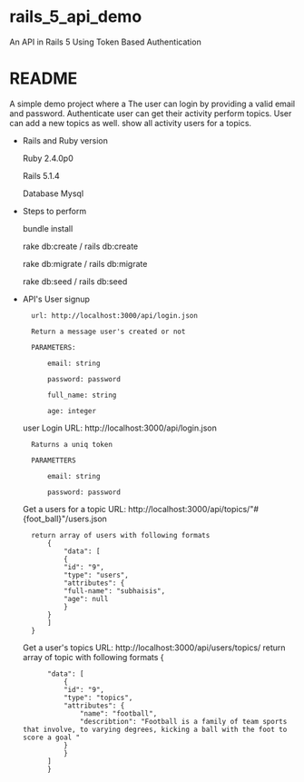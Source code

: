 
# rails_5_api_demo
An API in Rails 5 Using Token Based Authentication

# README
A simple demo project where a The user can login by providing a valid email and password. Authenticate user can get their activity perform topics. User can add a new topics as well. show all activity users for a topics.  
 
* Rails and Ruby version

	Ruby 2.4.0p0

	Rails 5.1.4

	Database Mysql

* Steps to perform

	bundle install

	rake db:create / rails db:create

	rake db:migrate / rails db:migrate

	rake db:seed / rails db:seed

* API's
	User signup
	
		url: http://localhost:3000/api/login.json
		
		Return a message user's created or not
		
		PARAMETERS:
		
			email: string
			
			password: password
			
			full_name: string
			
			age: integer

	user Login
		URL: http://localhost:3000/api/login.json
		
		Raturns a uniq token
		
		PARAMETTERS
		
			email: string
			
			password: password
			

	Get a users for a topic
		URL: http://localhost:3000/api/topics/"#{foot_ball}"/users.json
		
		return array of users with following formats
			{			
			    "data": [		    
				{			
			    "id": "9",		    
			    "type": "users",		    
			    "attributes": {		    
				"full-name": "subhaisis",			
				"age": null			
			    }		    
		   	}			
		    ]		    
		}
			
	Get a user's topics
		URL: http://localhost:3000/api/users/topics/
		return array of topic with following formats
		{
		
		    "data": [
		        {
	            "id": "9",
	            "type": "topics",
	            "attributes": {
	                "name": "football",
	                "describtion": "Football is a family of team sports that involve, to varying degrees, kicking a ball with the foot to score a goal "
	            }
		        }
		    ]
			}
